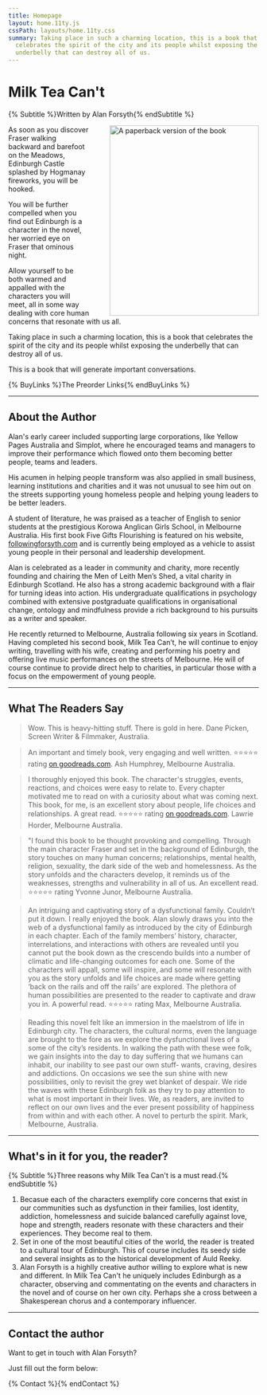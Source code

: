 ```yaml
---
title: Homepage
layout: home.11ty.js
cssPath: layouts/home.11ty.css
summary: Taking place in such a charming location, this is a book that
  celebrates the spirit of the city and its people whilst exposing the
  underbelly that can destroy all of us.
---
```


# Milk Tea Can't

{% Subtitle %}Written by Alan Forsyth{% endSubtitle %}

<img
  style="float: right; width: 300px; margin-left: 40px;"
  src="/_images/book-cover-3d.webp"
  alt="A paperback version of the book"
  width="300" 
  height="382"
/>

As soon as you discover Fraser walking backward and barefoot on the Meadows, Edinburgh Castle splashed by Hogmanay fireworks, you will be hooked.

You will be further compelled when you find out Edinburgh is a character in the novel, her worried eye on Fraser that ominous night.

Allow yourself to be both warmed and appalled with the characters you will meet, all in some way dealing with core human concerns that resonate with us all.

Taking place in such a charming location, this is a book that celebrates the spirit of the city and its people whilst exposing the underbelly that can destroy all of us.

This is a book that will generate important conversations.

{% BuyLinks %}The Preorder Links{% endBuyLinks %}

---

## About the Author

Alan's early career included supporting large corporations, like Yellow Pages Australia and Simplot, where he encouraged teams and managers to improve their performance which flowed onto them becoming better people, teams and leaders.

His acumen in helping people transform was also applied in small business, learning institutions and charities and it was not unusual to see him out on the streets supporting young homeless people and helping young leaders to be better leaders.

A student of literature, he was praised as a teacher of English to senior students at the prestigious Korowa Anglican Girls School, in Melbourne Australia. His first book Five Gifts Flourishing is featured on his website, [followingforsyth.com](https://followingforsyth.com) and is currently being employed as a vehicle to assist young people in their personal and leadership development.

Alan is celebrated as a leader in community and charity, more recently founding and chairing the Men of Leith Men’s Shed, a vital charity in Edinburgh Scotland. He also has a strong academic background with a flair for turning ideas into action. His undergraduate qualifications in psychology combined with extensive postgraduate qualifications in organisational change, ontology and mindfulness provide a rich background to his pursuits as a writer and speaker.

He recently returned to Melbourne, Australia following six years in Scotland. Having completed his second book, Milk Tea Can’t, he will continue to enjoy writing, travelling with his wife, creating and performing his poetry and offering live music performances on the streets of Melbourne. He will of course continue to provide direct help to charities, in particular those with a focus on the empowerment of young people.

---

## What The Readers Say

> Wow. This is heavy-hitting stuff. There is gold in here.
> Dane Picken, Screen Writer & Filmmaker, Australia.

> An important and timely book, very engaging and well written.
> ⭐️⭐️⭐️⭐️⭐️ rating [on goodreads.com](https://www.goodreads.com/review/show/4995739374).
> Ash Humphrey, Melbourne Australia.

> I thoroughly enjoyed this book. The character's struggles, events, reactions, and choices were easy to relate to. Every chapter motivated me to read on with a curiosity about what was coming next. This book, for me, is an excellent story about people, life choices and relationships. A great read.
> ⭐️⭐️⭐️⭐️⭐️ rating [on goodreads.com](https://www.goodreads.com/review/show/4995778792).
> Lawrie Horder, Melbourne Australia.

> "I found this book to be thought provoking and compelling. Through the main character Fraser and set in the background of Edinburgh, the story touches on many human concerns; relationships, mental health, religion, sexuality, the dark side of the web and homelessness. As the story unfolds and the characters develop, it reminds us of the weaknesses, strengths and vulnerability in all of us. An excellent read.
> ⭐️⭐️⭐️⭐️⭐️ rating
> Yvonne Junor, Melbourne Australia.

> An intriguing and captivating story of a dysfunctional family. Couldn’t put it down. I really enjoyed the book. Alan slowly draws you into the web of a dysfunctional family as introduced by the city of Edinburgh in each chapter. Each of the family members’ history, character, interrelations, and interactions with others are revealed until you cannot put the book down as the crescendo builds into a number of climatic and life-changing outcomes for each one. Some of the characters will appall, some will inspire, and some will resonate with you as the story unfolds and life choices are made where getting ‘back on the rails and off the rails’ are explored. The plethora of human possibilities are presented to the reader to captivate and draw you in. A powerful read.
> ⭐️⭐️⭐️⭐️⭐️ rating
> Max, Melbourne Australia.

> Reading this novel felt like an immersion in the maelstrom of life in Edinburgh city. The characters, the cultural norms, even the language are brought to the fore as we explore the dysfunctional lives of a some of the city’s residents. In walking the path with these wee folk, we gain insights into the day to day suffering that we humans can inhabit, our inability to see past our own stuff- wants, craving, desires and addictions. On occasions we see the sun shine with new possibilities, only to revisit the grey wet blanket of despair. We ride the waves with these Edinburgh folk as they try to pay attention to what is most important in their lives. We, as readers, are invited to reflect on our own lives and the ever present possibility of happiness from within and with each other. A novel to perturb the spirit.
> Mark, Melbourne, Australia.

---

## What's in it for you, the reader?

{% Subtitle %}Three reasons why Milk Tea Can't is a must read.{% endSubtitle %}

1. Becasue each of the characters exemplify core concerns that exist in our communities such as dysfunction in their families, lost identity, addiction, homelessness and suicide balanced carefully against love, hope and strength, readers resonate with these characters and their experiences. They become real to them.
2. Set in one of the most beautiful cities of the world, the reader is treated to a cultural tour of Edinburgh. This of course includes its seedy side and several insights as to the historical development of Auld Reeky.
3. Alan Forsyth is a highlly creative author willing to explore what is new and different. In Milk Tea Can't he uniquely includes Edinburgh as a character, observing and commentating on the events and characters in the novel and of course on her own city. Perhaps she a cross between a Shakesperean chorus and a contemporary influencer.

---

## Contact the author

Want to get in touch with Alan Forsyth?

Just fill out the form below:

{% Contact %}{% endContact %}
